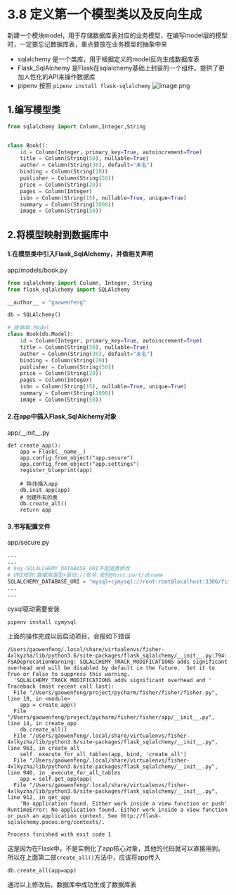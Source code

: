 # 3.8 定义第一个模型类以及反向生成

新建一个模块model，用于存储数据库表对应的业务模型，在编写model层的模型时，一定要忘记数据库表，重点要放在业务模型的抽象中来

- sqlalchemy 是一个类库，用于根据定义的model反向生成数据库表
- Flask_SqlAlchemy 是Flask在sqlalchemy基础上封装的一个组件。提供了更加人性化的API来操作数据库
- pipenv 按照 ```pipenv install flask-sqlalchemy```
![image.png](https://upload-images.jianshu.io/upload_images/7220971-fefc63c1fbbe994d.png?imageMogr2/auto-orient/strip%7CimageView2/2/w/1240)


## 1.编写模型类
```python
from sqlalchemy import Column,Integer,String


class Book():
    id = Column(Integer, primary_key=True, autoincrement=True)
    title = Column(String(50), nullable=True)
    author = Column(String(30), default="未名")
    binding = Column(String(20))
    publisher = Column(String(50))
    price = Column(String(20))
    pages = Column(Integer)
    isbn = Column(String(15), nullable=True, unique=True)
    summary = Column(String(1000))
    image = Column(String(50))
```

## 2.将模型映射到数据库中

#### 1.在模型类中引入Flask_SqlAlchemy，并做相关声明
app/models/book.py
```python
from sqlalchemy import Column, Integer, String
from flask_sqlalchemy import SQLAlchemy

__author__ = "gaowenfeng"

db = SQLAlchemy()

# 继承db.Model
class Book(db.Model):
    id = Column(Integer, primary_key=True, autoincrement=True)
    title = Column(String(50), nullable=True)
    author = Column(String(30), default="未名")
    binding = Column(String(20))
    publisher = Column(String(50))
    price = Column(String(20))
    pages = Column(Integer)
    isbn = Column(String(15), nullable=True, unique=True)
    summary = Column(String(1000))
    image = Column(String(50))
```
#### 2.在app中插入Flask_SqlAlchemy对象
app/\_\_init__.py
```
def create_app():
    app = Flask(__name__)
    app.config.from_object("app.secure")
    app.config.from_object("app.settings")
    register_blueprint(app)

    # 将db插入app
    db.init_app(app)
    # 创建所有的表
    db.create_all()
    return app
```
#### 3.书写配置文件
app/secure.py
```python
...
...
# key-SQLALCHEMY_DATABASE_URI不能随意修改
# URI规则:数据库类型+驱动://账号:密码@host:port/dbname
SQLALCHEMY_DATABASE_URI = "mysql+cymysql://root:root@localhost:3306/fisher"
...
...
```
cysql驱动需要安装
```
pipenv install cymysql
```

上面的操作完成以后启动项目，会报如下错误
```
/Users/gaowenfeng/.local/share/virtualenvs/fisher-4xlkyzha/lib/python3.6/site-packages/flask_sqlalchemy/__init__.py:794: FSADeprecationWarning: SQLALCHEMY_TRACK_MODIFICATIONS adds significant overhead and will be disabled by default in the future.  Set it to True or False to suppress this warning.
  'SQLALCHEMY_TRACK_MODIFICATIONS adds significant overhead and '
Traceback (most recent call last):
  File "/Users/gaowenfeng/project/pycharm/fisher/fisher/fisher.py", line 10, in <module>
    app = create_app()
  File "/Users/gaowenfeng/project/pycharm/fisher/fisher/app/__init__.py", line 14, in create_app
    db.create_all()
  File "/Users/gaowenfeng/.local/share/virtualenvs/fisher-4xlkyzha/lib/python3.6/site-packages/flask_sqlalchemy/__init__.py", line 963, in create_all
    self._execute_for_all_tables(app, bind, 'create_all')
  File "/Users/gaowenfeng/.local/share/virtualenvs/fisher-4xlkyzha/lib/python3.6/site-packages/flask_sqlalchemy/__init__.py", line 940, in _execute_for_all_tables
    app = self.get_app(app)
  File "/Users/gaowenfeng/.local/share/virtualenvs/fisher-4xlkyzha/lib/python3.6/site-packages/flask_sqlalchemy/__init__.py", line 912, in get_app
    'No application found. Either work inside a view function or push'
RuntimeError: No application found. Either work inside a view function or push an application context. See http://flask-sqlalchemy.pocoo.org/contexts/.

Process finished with exit code 1
```
这是因为在Flask中，不是实例化了app核心对象，其他的代码就可以直接用到。所以在上面第二部```create_all()```方法中，应该将app传入

```
db.create_all(app=app)
```
通过以上修改后，数据库中成功生成了数据库表


